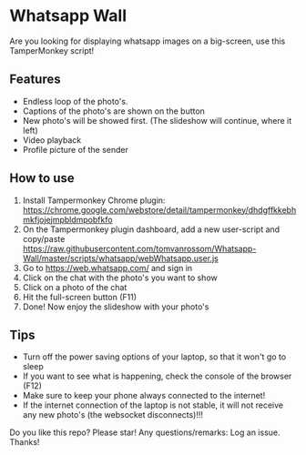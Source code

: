 # Whatsapp Wall
Are you looking for displaying whatsapp images on a big-screen, use this TamperMonkey script!

## Features
* Endless loop of the photo's.
* Captions of the photo's are shown on the button
* New photo's will be showed first. (The slideshow will continue, where it left)
* Video playback
* Profile picture of the sender

## How to use
1. Install Tampermonkey Chrome plugin: https://chrome.google.com/webstore/detail/tampermonkey/dhdgffkkebhmkfjojejmpbldmpobfkfo
1. On the Tampermonkey plugin dashboard, add a new user-script and copy/paste https://raw.githubusercontent.com/tomvanrossom/Whatsapp-Wall/master/scripts/whatsapp/webWhatsapp.user.js
1. Go to https://web.whatsapp.com/ and sign in
1. Click on the chat with the photo's you want to show
1. Click on a photo of the chat
1. Hit the full-screen button (F11)
1. Done! Now enjoy the slideshow with your photo's

## Tips
* Turn off the power saving options of your laptop, so that it won't go to sleep
* If you want to see what is happening, check the console of the browser (F12)
* Make sure to keep your phone always connected to the internet!
* If the internet connection of the laptop is not stable, it will not receive any new photo's (the websocket disconnects)!!!

Do you like this repo? Please star! Any questions/remarks: Log an issue. Thanks!
